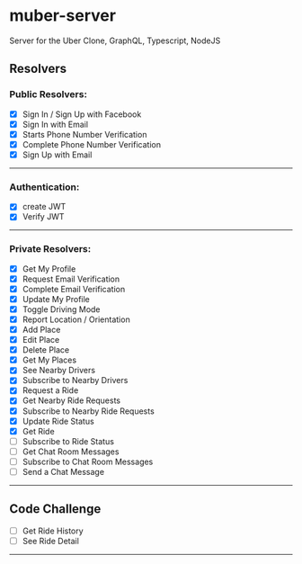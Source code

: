 # muber-server

Server for the Uber Clone, GraphQL, Typescript, NodeJS

## Resolvers

### Public Resolvers:

- [x] Sign In / Sign Up with Facebook
- [x] Sign In with Email
- [x] Starts Phone Number Verification
- [x] Complete Phone Number Verification
- [x] Sign Up with Email

---

### Authentication:

- [x] create JWT
- [x] Verify JWT

---

### Private Resolvers:

- [x] Get My Profile
- [x] Request Email Verification
- [x] Complete Email Verification
- [x] Update My Profile
- [x] Toggle Driving Mode
- [x] Report Location / Orientation
- [x] Add Place
- [x] Edit Place
- [x] Delete Place
- [x] Get My Places
- [x] See Nearby Drivers
- [x] Subscribe to Nearby Drivers
- [x] Request a Ride
- [x] Get Nearby Ride Requests
- [x] Subscribe to Nearby Ride Requests
- [x] Update Ride Status
- [x] Get Ride
- [ ] Subscribe to Ride Status
- [ ] Get Chat Room Messages
- [ ] Subscribe to Chat Room Messages
- [ ] Send a Chat Message

---

## Code Challenge
- [ ] Get Ride History
- [ ] See Ride Detail

---